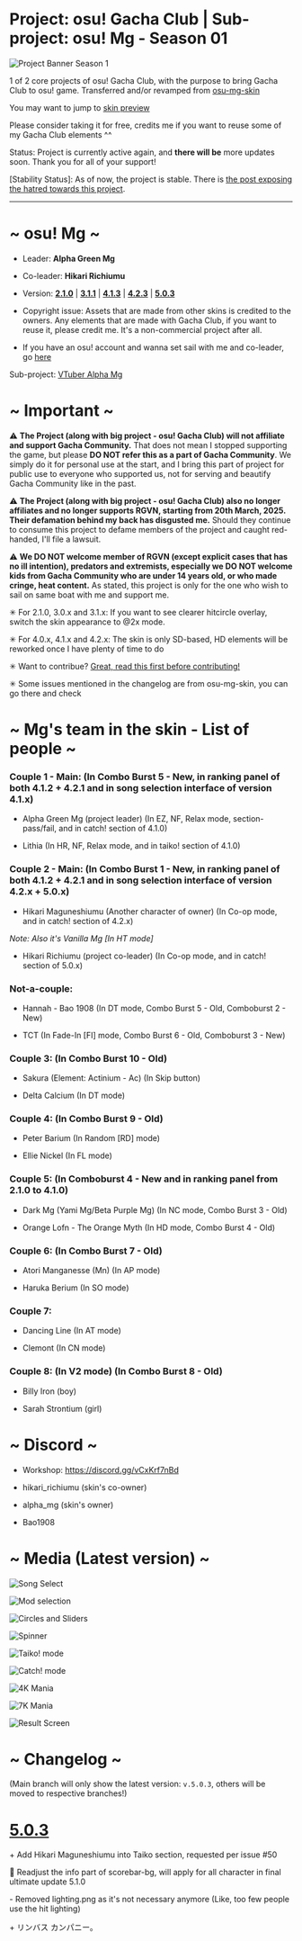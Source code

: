 # Project: osu! Gacha Club | Sub-project: osu! Mg - Season 01

![Project Banner Season 1](https://github.com/user-attachments/assets/a769a7f7-a899-40cf-9699-467ea15445b5)


1 of 2 core projects of osu! Gacha Club, with the purpose to bring Gacha Club to osu! game. Transferred and/or revamped from [osu-mg-skin](https://github.com/greenmg2003/osu-Mg-skin)

You may want to jump to [skin preview](#-media-latest-version-)

Please consider taking it for free, credits me if you want to reuse some of my Gacha Club elements ^^

Status: Project is currently active again, and **there will be** more updates soon. Thank you for all of your support!

[Stability Status]: As of now, the project is stable. There is [the post exposing the hatred towards this project](https://github.com/greenmg2003/osu-mg-reload/blob/main/30-01-2025-serious-report.md).

---

#                                ~ osu! Mg ~

- Leader: **Alpha Green Mg**

- Co-leader: **Hikari Richiumu**

- Version: [**2.1.0**](https://github.com/alphamg2003/osu-Mg-reload/releases/tag/v.2.1.0-release) | [**3.1.1**](https://github.com/alphamg2003/osu-Mg-reload/releases/tag/v.3.1.1-release) | [**4.1.3**](https://github.com/alphamg2003/osu-Mg-reload/releases/tag/v.4.1.3-release) | [**4.2.3**](https://github.com/alphamg2003/osu-Mg-reload/releases/tag/v.4.2.3-release) | [**5.0.3**](https://github.com/alphamg2003/osu-Mg-reload/releases/tag/v.5.0.3-release)

- Copyright issue: Assets that are made from other skins is credited to the owners. Any elements that are made with Gacha Club, if you want to reuse it, please credit me. It's a non-commercial project after all.

- If you have an osu! account and wanna set sail with me and co-leader, go [here](https://osu.ppy.sh/teams/14407)

Sub-project: [VTuber Alpha Mg](https://github.com/alphamg2003/Alpha_Mg_VTuber)

#                                 ~ Important ~
                                
⚠ **The Project (along with big project - osu! Gacha Club) will not affiliate and support Gacha Community.** That does not mean I stopped supporting the game, but please **DO NOT refer this as a part of Gacha Community**. We simply do it for personal use at the start, and I bring this part of project for public use to everyone who supported us, not for serving and beautify Gacha Community like in the past.

⚠ **The Project (along with big project - osu! Gacha Club) also no longer affiliates and no longer supports RGVN, starting from 20th March, 2025. Their defamation behind my back has disgusted me.** Should they continue to consume this project to defame members of the project and caught red-handed, I'll file a lawsuit.

⚠ **We DO NOT welcome member of RGVN (except explicit cases that has no ill intention), predators and extremists, especially we DO NOT welcome kids from Gacha Community who are under 14 years old, or who made cringe, heat content.** As stated, this project is only for the one who wish to sail on same boat with me and support me. 

✳ For 2.1.0, 3.0.x and 3.1.x: If you want to see clearer hitcircle overlay, switch the skin appearance to @2x mode.

✳ For 4.0.x, 4.1.x and 4.2.x: The skin is only SD-based, HD elements will be reworked once I have plenty of time to do

✳ Want to contribue? [Great, read this first before contributing!](https://github.com/alphamg2003/osu-Mg-reload/blob/main/CONTRIBUTING.md)

✳ Some issues mentioned in the changelog are from osu-mg-skin, you can go there and check

#                          ~ Mg's team in the skin - List of people ~

### Couple 1 - Main: (In Combo Burst 5 - New, in ranking panel of both 4.1.2 + 4.2.1 and in song selection interface of version 4.1.x)

+ Alpha Green Mg (project leader) (In EZ, NF, Relax mode, section-pass/fail, and in catch! section of 4.1.0)

+ Lithia (In HR, NF, Relax mode, and in taiko! section of 4.1.0)

### Couple 2 - Main: (In Combo Burst 1 - New, in ranking panel of both 4.1.2 + 4.2.1 and in song selection interface of version 4.2.x + 5.0.x)

+ Hikari Maguneshiumu (Another character of owner) (In Co-op mode, and in catch! section of 4.2.x)

*Note: Also it's Vanilla Mg [In HT mode]*

+ Hikari Richiumu (project co-leader) (In Co-op mode, and in catch! section of 5.0.x)

### Not-a-couple:

+ Hannah - Bao 1908 (In DT mode, Combo Burst 5 - Old, Comboburst 2 - New)

+ TCT (In Fade-In [FI] mode, Combo Burst 6 - Old, Comboburst 3 - New)

### Couple 3: (In Combo Burst 10 - Old)

+ Sakura (Element: Actinium - Ac) (In Skip button)

+ Delta Calcium (In DT mode)

### Couple 4: (In Combo Burst 9 - Old)

+ Peter Barium (In Random [RD] mode)

+ Ellie Nickel (In FL mode)

### Couple 5: (In Comboburst 4 - New and in ranking panel from 2.1.0 to 4.1.0)

+ Dark Mg (Yami Mg/Beta Purple Mg) (In NC mode, Combo Burst 3 - Old)

+ Orange Lofn - The Orange Myth (In HD mode, Combo Burst 4 - Old)

### Couple 6: (In Combo Burst 7 - Old)

+ Atori Manganesse (Mn) (In AP mode)

+ Haruka Berium (In SO mode)

### Couple 7:

+ Dancing Line (In AT mode)

+ Clemont (In CN mode)

### Couple 8: (In V2 mode) (In Combo Burst 8 - Old)

+ Billy Iron (boy) 

+ Sarah Strontium (girl)

# ~ Discord ~

- Workshop: https://discord.gg/vCxKrf7nBd

- hikari_richiumu (skin's co-owner)

- alpha_mg (skin's owner)

- Bao1908

#                                 ~ Media (Latest version) ~
![Song Select](https://github.com/user-attachments/assets/7b82d2a4-bfa9-48f4-a603-2a22a6996157)

![Mod selection](https://github.com/user-attachments/assets/fa386ee2-c084-4f9b-8be6-c6ee5216bbc8)

![Circles and Sliders](https://github.com/user-attachments/assets/2abfc9e2-d255-43b1-a532-06a1ee8f7060)

![Spinner](https://github.com/user-attachments/assets/71a74256-3f86-4b5f-b30e-0c2ae0bbbd13)

![Taiko! mode](https://github.com/user-attachments/assets/aacb4ca2-734e-42fe-8d01-4f62becde13b)

![Catch! mode](https://github.com/user-attachments/assets/c31af4f4-c511-4b85-b650-33e70ab267d0)

![4K Mania](https://github.com/user-attachments/assets/9cc05ce0-2c90-4949-a210-8161b0eb9234)

![7K Mania](https://github.com/user-attachments/assets/043520f1-32d4-4b74-98c5-6c74dcc56679)

![Result Screen](https://github.com/user-attachments/assets/8eef602a-2abb-43f3-81d8-ea981baeba71)

# ~ Changelog ~

(Main branch will only show the latest version: `v.5.0.3`, others will be moved to respective branches!)

# [5.0.3](https://github.com/alphamg2003/osu-Mg-reload/releases/tag/v.5.0.3-release)

\+ Add Hikari Maguneshiumu into Taiko section, requested per issue #50

🔄 Readjust the info part of scorebar-bg, will apply for all character in final ultimate update 5.1.0

\- Removed lighting.png as it's not necessary anymore (Like, too few people use the hit lighting)

\+ リンバス カンパニー。
